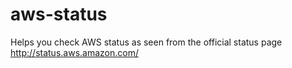 aws-status
==========

Helps you check AWS status as seen from the official status page http://status.aws.amazon.com/
